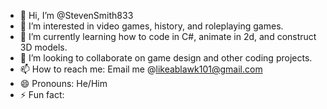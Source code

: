 - 👋 Hi, I’m @StevenSmith833
- 👀 I’m interested in video games, history, and roleplaying games.
- 🌱 I’m currently learning how to code in C#, animate in 2d, and construct 3D models.
- 💞️ I’m looking to collaborate on game design and other coding projects.
- 📫 How to reach me: Email me @likeablawk101@gmail.com
- 😄 Pronouns: He/Him
- ⚡ Fun fact: 

<!---
StevenSmith833/StevenSmith833 is a ✨ special ✨ repository because its `README.md` (this file) appears on your GitHub profile.
You can click the Preview link to take a look at your changes.
--->
